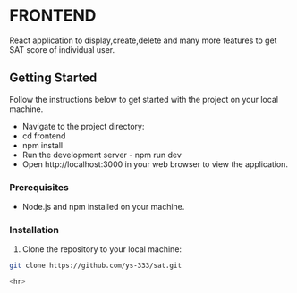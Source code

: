 # FRONTEND
React application to display,create,delete and many more features to get SAT score of individual user.



## Getting Started

Follow the instructions below to get started with the project on your local machine.
- Navigate to the project directory:
- cd frontend
- npm install
- Run the development server - npm run dev
- Open http://localhost:3000 in your web browser to view the application.

### Prerequisites

- Node.js and npm installed on your machine.

### Installation

1. Clone the repository to your local machine:

```bash
git clone https://github.com/ys-333/sat.git

<hr>

